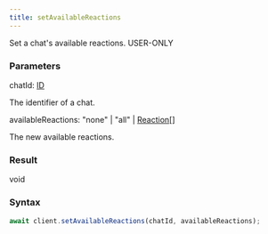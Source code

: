 ```yaml
---
title: setAvailableReactions
---
```


Set a chat's available reactions.<span class="select-none"> <span class="inline-flex w-fit items-center"><span class="w-fit bg-dbt px-1.5 rounded-md select-none text-fgt text-[10px]">USER-ONLY</span></span> </span>

### Parameters 

<div class="flex flex-col gap-3"><div><div class="font-mono" id="p_chatId" data-anchor><span class="font-bold">chatId</span><span class="opacity-50">:</span> <a href="/types/id"  >ID</a></div><div class="pl-3"><div class="no-margin">

The identifier of a chat.

</div></div></div><div><div class="font-mono" id="p_availableReactions" data-anchor><span class="font-bold">availableReactions</span><span class="opacity-50">:</span> <span>&quot;none&quot;</span> <span class="opacity-50">|</span> <span>&quot;all&quot;</span> <span class="opacity-50">|</span> <a href="/types/reaction"  >Reaction</a><span class="opacity-50">[]</span></div><div class="pl-3"><div class="no-margin">

The new available reactions.

</div></div></div></div>

### Result 

<div class="font-mono"><span>void</span></div>

### Syntax

```ts
await client.setAvailableReactions(chatId, availableReactions);
```



